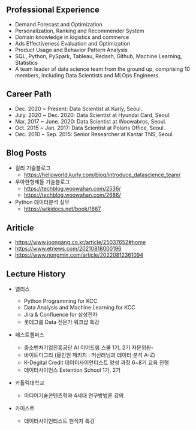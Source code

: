 ## Professional Experience 

- Demand Forecast and Optimization
- Personalization, Ranking and Recommender System
- Domain knowledge in logistics and commerce
- Ads Effectiveness Evaluation and Optimization
- Product Usage and Behavior Pattern Analysis
- SQL, Python, PySpark, Tableau, Redash, Github, Machine Learning, Statistics
- A team leader of data science team from the ground up, comprising 10 members, including Data Scientists and MLOps Engineers.

## Career Path

- Dec. 2020 ~ Present: Data Scientist at Kurly, Seoul.
- July. 2020 ~ Dec. 2020: Data Scientist at Hyundai Card, Seoul.
- Mar. 2017 ~ June. 2020: Data Scientist at Woowabros, Seoul.
- Oct. 2015 ~ Jan. 2017: Data Scientist at Polaris Office, Seoul.
- Dec. 2010 ~ Sep. 2015: Senior Researcher at Kantar TNS, Seoul.

## Blog Posts

- 컬리 기술블로그
  - https://helloworld.kurly.com/blog/introduce_datascience_team/
- 우아한형제들 기술블로그
  - https://techblog.woowahan.com/2536/
  - https://techblog.woowahan.com/2686/
- Python 데이터분석 실무
  - https://wikidocs.net/book/1867

## Ariticle
- https://www.joongang.co.kr/article/25037652#home
- https://www.etnews.com/20210818000196
- https://www.nongmin.com/article/20220812361094

## Lecture History

- 엘리스
  - Python Programming for KCC
  - Data Analysis and Machine Learning for KCC
  - Jira & Confluence for 삼성전자
  - 롯데그룹 Data 전문가 워크샵 특강
  
- 패스트캠퍼스
  - 중소벤처기업진흥공단 AI 이어드림 스쿨 1기, 2기 자문위원- 
  - 바이트디그리 (올인원 패키지 : 머신러닝과 데이터 분석 A-Z)
  - K-Degital Credit 데이터사이언티스트 양성 과정 6~8기 교육 진행
  - 데이터사이언스 Extention School 1기, 2기
 
- 카톨릭대학교
  - 미디어기술콘텐츠학과 4세대 연구방법론 강의

- 카이스트
  - 데이터사이언티스트 현직자 특강   

